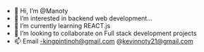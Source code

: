- 👋 Hi, I’m @Manoty
- 👀 I’m interested in backend web development...
- 🌱 I’m currently learning REACT.js
- 💞️ I’m looking to collaborate on Full stack development projects
- 📫 Email -kingpintinoh@gmail.com
@kevinnoty21@gmail.com
<!---
Manoty/Manoty is a ✨ special ✨ repository because its `README.md` (this file) appears on your GitHub profile.
You can click the Preview link to take a look at your changes.
--->
